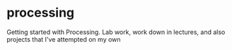 # processing
Getting started with Processing. Lab work, work down in lectures, and also projects that I've attempted on my own
